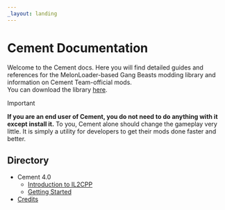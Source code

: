 ```yaml
---
_layout: landing
---
```


# Cement Documentation

Welcome to the Cement docs. Here you will find detailed guides and references for the MelonLoader-based Gang Beasts modding library and information on Cement Team-official mods.  
You can download the library [here](../).
> [!IMPORTANT]
> **If you are an end user of Cement, you do not need to do anything with it except install it.** To you, Cement alone should change the gameplay very little. It is simply a utility for developers to get their mods done faster and better.

## Directory

- Cement 4.0
  - [Introduction to IL2CPP](docs/introduction-to-il2cpp.md)
  - [Getting Started](docs/getting-started.md)
- [Credits](docs/credits.md)